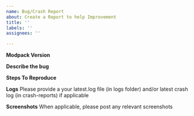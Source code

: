 ```yaml
---
name: Bug/Crash Report
about: Create a Report to help Improvement
title: ''
labels: ''
assignees: ''

---
```


**Modpack Version**


**Describe the bug**


**Steps To Reproduce**


**Logs**
Please provide a your latest.log file (in logs folder) and/or latest crash log (in crash-reports) if applicable

**Screenshots**
When applicable, please post any relevant screenshots
